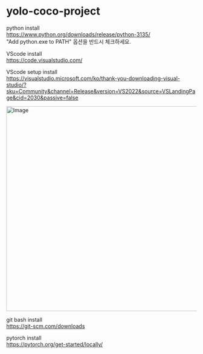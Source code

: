 # yolo-coco-project

python install <br />
https://www.python.org/downloads/release/python-3135/ <br />
"Add python.exe to PATH" 옵션을 반드시 체크하세요.

VScode install <br />
https://code.visualstudio.com/

VScode setup install <br />
https://visualstudio.microsoft.com/ko/thank-you-downloading-visual-studio/?sku=Community&channel=Release&version=VS2022&source=VSLandingPage&cid=2030&passive=false

<img width="636" height="541" alt="Image" src="https://github.com/user-attachments/assets/9c547296-cdd3-4cbc-8d13-5bf5a8524880" />

git bash install <br />
https://git-scm.com/downloads



pytorch install <br />
https://pytorch.org/get-started/locally/
